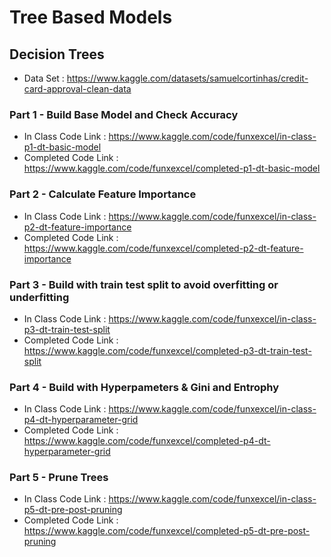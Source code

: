 # Tree Based Models

## Decision Trees

- Data Set : https://www.kaggle.com/datasets/samuelcortinhas/credit-card-approval-clean-data

### Part 1 - Build Base Model and Check Accuracy

- In Class Code Link :  https://www.kaggle.com/code/funxexcel/in-class-p1-dt-basic-model
- Completed Code Link : https://www.kaggle.com/code/funxexcel/completed-p1-dt-basic-model

### Part 2 - Calculate Feature Importance

- In Class Code Link :  https://www.kaggle.com/code/funxexcel/in-class-p2-dt-feature-importance
- Completed Code Link : https://www.kaggle.com/code/funxexcel/completed-p2-dt-feature-importance


### Part 3 - Build with train test split to avoid overfitting or underfitting

- In Class Code Link :  https://www.kaggle.com/code/funxexcel/in-class-p3-dt-train-test-split
- Completed Code Link : https://www.kaggle.com/code/funxexcel/completed-p3-dt-train-test-split


### Part 4 - Build with Hyperpameters & Gini and Entrophy

- In Class Code Link :  https://www.kaggle.com/code/funxexcel/in-class-p4-dt-hyperparameter-grid
- Completed Code Link : https://www.kaggle.com/code/funxexcel/completed-p4-dt-hyperparameter-grid


### Part 5 - Prune Trees

- In Class Code Link :  https://www.kaggle.com/code/funxexcel/in-class-p5-dt-pre-post-pruning
- Completed Code Link : https://www.kaggle.com/code/funxexcel/completed-p5-dt-pre-post-pruning



